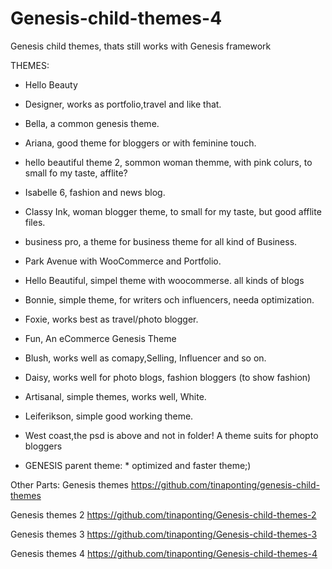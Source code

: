 # Genesis-child-themes-4
Genesis child themes, thats still works with Genesis framework

THEMES:

* Hello Beauty
* Designer, works as portfolio,travel and like that.
* Bella, a common genesis theme.
* Ariana, good theme for bloggers or with feminine touch.
* hello beautiful theme 2, sommon woman themme, with pink colurs, to small fo my taste, afflite?
* Isabelle 6, fashion and news blog.
* Classy Ink, woman blogger theme, to small for my taste, but good afflite files.
* business pro, a theme for business theme for all kind of Business.
* Park Avenue with WooCommerce and Portfolio.
* Hello Beautiful, simpel theme with woocommerse. all kinds of blogs
* Bonnie, simple theme, for writers och influencers, needa optimization.
* Foxie, works best as travel/photo blogger.
* Fun, An eCommerce Genesis Theme
* Blush, works well as comapy,Selling, Influencer and so on.
* Daisy, works well for photo blogs, fashion bloggers (to show fashion)
* Artisanal, simple themes, works well, White.
* Leiferikson, simple good working theme.
* West coast,the psd is above and not in folder! A theme suits for phopto bloggers


* GENESIS parent theme: * optimized and faster theme;)










Other Parts:
Genesis themes https://github.com/tinaponting/genesis-child-themes

Genesis themes 2 https://github.com/tinaponting/Genesis-child-themes-2

Genesis themes 3 https://github.com/tinaponting/Genesis-child-themes-3

Genesis themes 4 https://github.com/tinaponting/Genesis-child-themes-4

